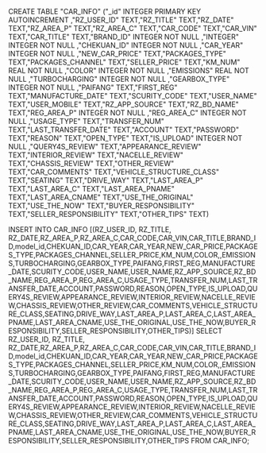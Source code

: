 CREATE TABLE "CAR_INFO" ("_id" INTEGER PRIMARY KEY AUTOINCREMENT ,"RZ_USER_ID" TEXT,"RZ_TITLE" TEXT,"RZ_DATE" TEXT,"RZ_AREA_P" TEXT,"RZ_AREA_C" TEXT,"CAR_CODE" TEXT,"CAR_VIN" TEXT,"CAR_TITLE" TEXT,"BRAND_ID" INTEGER NOT NULL ,"INTEGER" INTEGER NOT NULL ,"CHEKUAN_ID" INTEGER NOT NULL ,"CAR_YEAR" INTEGER NOT NULL ,"NEW_CAR_PRICE" TEXT,"PACKAGES_TYPE" TEXT,"PACKAGES_CHANNEL" TEXT,"SELLER_PRICE" TEXT,"KM_NUM" REAL NOT NULL ,"COLOR" INTEGER NOT NULL ,"EMISSIONS" REAL NOT NULL ,"TURBOCHARGING" INTEGER NOT NULL ,"GEARBOX_TYPE" INTEGER NOT NULL ,"PAIFANG" TEXT,"FIRST_REG" TEXT,"MANUFACTURE_DATE" TEXT,"SCURITY_CODE" TEXT,"USER_NAME" TEXT,"USER_MOBILE" TEXT,"RZ_APP_SOURCE" TEXT,"RZ_BD_NAME" TEXT,"REG_AREA_P" INTEGER NOT NULL ,"REG_AREA_C" INTEGER NOT NULL ,"USAGE_TYPE" TEXT,"TRANSFER_NUM" TEXT,"LAST_TRANSFER_DATE" TEXT,"ACCOUNT" TEXT,"PASSWORD" TEXT,"REASON" TEXT,"OPEN_TYPE" TEXT,"IS_UPLOAD" INTEGER NOT NULL ,"QUERY4S_REVIEW" TEXT,"APPEARANCE_REVIEW" TEXT,"INTERIOR_REVIEW" TEXT,"NACELLE_REVIEW" TEXT,"CHASSIS_REVIEW" TEXT,"OTHER_REVIEW" TEXT,"CAR_COMMENTS" TEXT,"VEHICLE_STRUCTURE_CLASS" TEXT,"SEATING" TEXT,"DRIVE_WAY" TEXT,"LAST_AREA_P" TEXT,"LAST_AREA_C" TEXT,"LAST_AREA_PNAME" TEXT,"LAST_AREA_CNAME" TEXT,"USE_THE_ORIGINAL" TEXT,"USE_THE_NOW" TEXT,"BUYER_RESPONSIBILITY" TEXT,"SELLER_RESPONSIBILITY" TEXT,"OTHER_TIPS" TEXT)



INSERT INTO CAR_INFO [(RZ_USER_ID, RZ_TITLE, RZ_DATE,RZ_AREA_P,RZ_AREA_C,CAR_CODE,CAR_VIN,CAR_TITLE,BRAND_ID,model_id,CHEKUAN_ID,CAR_YEAR,CAR_YEAR,NEW_CAR_PRICE,PACKAGES_TYPE,PACKAGES_CHANNEL,SELLER_PRICE,KM_NUM,COLOR,,EMISSIONS,TURBOCHARGING,GEARBOX_TYPE,PAIFANG,FIRST_REG,MANUFACTURE_DATE,SCURITY_CODE,USER_NAME,USER_NAME,RZ_APP_SOURCE,RZ_BD_NAME,REG_AREA_P,REG_AREA_C,USAGE_TYPE,TRANSFER_NUM,LAST_TRANSFER_DATE,ACCOUNT,PASSWORD,REASON,OPEN_TYPE,IS_UPLOAD,QUERY4S_REVIEW,APPEARANCE_REVIEW,INTERIOR_REVIEW,NACELLE_REVIEW,CHASSIS_REVIEW,OTHER_REVIEW,CAR_COMMENTS,VEHICLE_STRUCTURE_CLASS,SEATING,DRIVE_WAY,LAST_AREA_P,LAST_AREA_C,LAST_AREA_PNAME,LAST_AREA_CNAME,USE_THE_ORIGINAL,USE_THE_NOW,BUYER_RESPONSIBILITY,SELLER_RESPONSIBILITY,OTHER_TIPS)]
   SELECT RZ_USER_ID, RZ_TITLE, RZ_DATE,RZ_AREA_P,RZ_AREA_C,CAR_CODE,CAR_VIN,CAR_TITLE,BRAND_ID,model_id,CHEKUAN_ID,CAR_YEAR,CAR_YEAR,NEW_CAR_PRICE,PACKAGES_TYPE,PACKAGES_CHANNEL,SELLER_PRICE,KM_NUM,COLOR,,EMISSIONS,TURBOCHARGING,GEARBOX_TYPE,PAIFANG,FIRST_REG,MANUFACTURE_DATE,SCURITY_CODE,USER_NAME,USER_NAME,RZ_APP_SOURCE,RZ_BD_NAME,REG_AREA_P,REG_AREA_C,USAGE_TYPE,TRANSFER_NUM,LAST_TRANSFER_DATE,ACCOUNT,PASSWORD,REASON,OPEN_TYPE,IS_UPLOAD,QUERY4S_REVIEW,APPEARANCE_REVIEW,INTERIOR_REVIEW,NACELLE_REVIEW,CHASSIS_REVIEW,OTHER_REVIEW,CAR_COMMENTS,VEHICLE_STRUCTURE_CLASS,SEATING,DRIVE_WAY,LAST_AREA_P,LAST_AREA_C,LAST_AREA_PNAME,LAST_AREA_CNAME,USE_THE_ORIGINAL,USE_THE_NOW,BUYER_RESPONSIBILITY,SELLER_RESPONSIBILITY,OTHER_TIPS
   FROM CAR_INFO;
